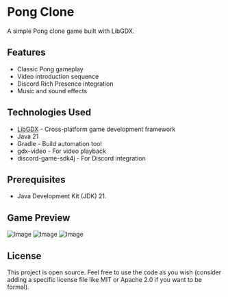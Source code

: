 # Pong Clone

A simple Pong clone game built with LibGDX.

## Features

* Classic Pong gameplay
* Video introduction sequence
* Discord Rich Presence integration
* Music and sound effects

## Technologies Used

*   [LibGDX](https://libgdx.com/) - Cross-platform game development framework
*   Java 21
*   Gradle - Build automation tool
*   gdx-video - For video playback
*   discord-game-sdk4j - For Discord integration

## Prerequisites

*   Java Development Kit (JDK) 21.

## Game Preview

![Image](https://github.com/user-attachments/assets/5fa1fada-459c-4de7-815c-7d1cc80bc067)
![Image](https://github.com/user-attachments/assets/dc8fea9c-f153-4e87-915b-6e8eb5249ee5)
![Image](https://github.com/user-attachments/assets/eaa39d15-d699-4d3e-8698-e872bb6d46c0)

## License

This project is open source. Feel free to use the code as you wish (consider adding a specific license file like MIT or Apache 2.0 if you want to be formal).
